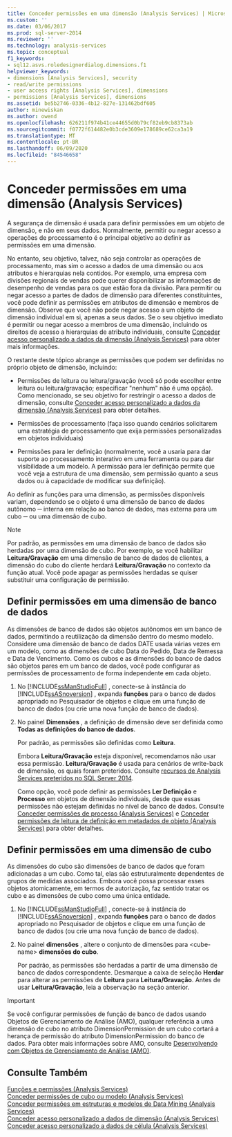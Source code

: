 ```yaml
---
title: Conceder permissões em uma dimensão (Analysis Services) | Microsoft Docs
ms.custom: ''
ms.date: 03/06/2017
ms.prod: sql-server-2014
ms.reviewer: ''
ms.technology: analysis-services
ms.topic: conceptual
f1_keywords:
- sql12.asvs.roledesignerdialog.dimensions.f1
helpviewer_keywords:
- dimensions [Analysis Services], security
- read/write permissions
- user access rights [Analysis Services], dimensions
- permissions [Analysis Services], dimensions
ms.assetid: be5b2746-0336-4b12-827e-131462bdf605
author: minewiskan
ms.author: owend
ms.openlocfilehash: 626211f974b41ce44655d0b79cf82eb9cb8373ab
ms.sourcegitcommit: f0772f614482e0b3cde3609e178689ce62ca3a19
ms.translationtype: MT
ms.contentlocale: pt-BR
ms.lasthandoff: 06/09/2020
ms.locfileid: "84546658"
---
```

# <a name="grant-permissions-on-a-dimension-analysis-services"></a>Conceder permissões em uma dimensão (Analysis Services)
  A segurança de dimensão é usada para definir permissões em um objeto de dimensão, e não em seus dados. Normalmente, permitir ou negar acesso a operações de processamento é o principal objetivo ao definir as permissões em uma dimensão.  
  
 No entanto, seu objetivo, talvez, não seja controlar as operações de processamento, mas sim o acesso a dados de uma dimensão ou aos atributos e hierarquias nela contidos. Por exemplo, uma empresa com divisões regionais de vendas pode querer disponibilizar as informações de desempenho de vendas para os que estão fora da divisão. Para permitir ou negar acesso a partes de dados de dimensão para diferentes constituintes, você pode definir as permissões em atributos de dimensão e membros de dimensão. Observe que você não pode negar acesso a um objeto de dimensão individual em si, apenas a seus dados. Se o seu objetivo imediato é permitir ou negar acesso a membros de uma dimensão, incluindo os direitos de acesso a hierarquias de atributo individuais, consulte [Conceder acesso personalizado a dados da dimensão &#40;Analysis Services&#41;](grant-custom-access-to-dimension-data-analysis-services.md) para obter mais informações.  
  
 O restante deste tópico abrange as permissões que podem ser definidas no próprio objeto de dimensão, incluindo:  
  
-   Permissões de leitura ou leitura/gravação (você só pode escolher entre leitura ou leitura/gravação; especificar "nenhum" não é uma opção). Como mencionado, se seu objetivo for restringir o acesso a dados de dimensão, consulte [Conceder acesso personalizado a dados da dimensão &#40;Analysis Services&#41;](grant-custom-access-to-dimension-data-analysis-services.md) para obter detalhes.  
  
-   Permissões de processamento (faça isso quando cenários solicitarem uma estratégia de processamento que exija permissões personalizadas em objetos individuais)  
  
-   Permissões para ler definição (normalmente, você a usaria para dar suporte ao processamento interativo em uma ferramenta ou para dar visibilidade a um modelo. A permissão para ler definição permite que você veja a estrutura de uma dimensão, sem permissão quanto a seus dados ou à capacidade de modificar sua definição).  
  
 Ao definir as funções para uma dimensão, as permissões disponíveis variam, dependendo se o objeto é uma dimensão de banco de dados autônomo ─ interna em relação ao banco de dados, mas externa para um cubo ─ ou uma dimensão de cubo.  
  
> [!NOTE]  
>  Por padrão, as permissões em uma dimensão de banco de dados são herdadas por uma dimensão de cubo. Por exemplo, se você habilitar **Leitura/Gravação** em uma dimensão de banco de dados de clientes, a dimensão do cubo do cliente herdará **Leitura/Gravação** no contexto da função atual. Você pode apagar as permissões herdadas se quiser substituir uma configuração de permissão.  
  
## <a name="set-permissions-on-a-database-dimension"></a>Definir permissões em uma dimensão de banco de dados  
 As dimensões de banco de dados são objetos autônomos em um banco de dados, permitindo a reutilização da dimensão dentro do mesmo modelo. Considere uma dimensão de banco de dados DATE usada várias vezes em um modelo, como as dimensões de cubo Data do Pedido, Data de Remessa e Data de Vencimento. Como os cubos e as dimensões do banco de dados são objetos pares em um banco de dados, você pode configurar as permissões de processamento de forma independente em cada objeto.  
  
1.  No [!INCLUDE[ssManStudioFull](../../includes/ssmanstudiofull-md.md)] , conecte-se à instância do [!INCLUDE[ssASnoversion](../../includes/ssasnoversion-md.md)] , expanda **funções** para o banco de dados apropriado no Pesquisador de objetos e clique em uma função de banco de dados (ou crie uma nova função de banco de dados).  
  
2.  No painel **Dimensões** , a definição de dimensão deve ser definida como **Todas as definições do banco de dados**.  
  
     Por padrão, as permissões são definidas como **Leitura**.  
  
     Embora **Leitura/Gravação** esteja disponível, recomendamos não usar essa permissão. **Leitura/Gravação** é usada para cenários de write-back de dimensão, os quais foram preteridos. Consulte [recursos de Analysis Services preteridos no SQL Server 2014](../deprecated-analysis-services-features-in-sql-server-2014.md).  
  
     Como opção, você pode definir as permissões **Ler Definição** e **Processo** em objetos de dimensão individuais, desde que essas permissões não estejam definidas no nível de banco de dados. Consulte [Conceder permissões de processo &#40;Analysis Services&#41;](grant-process-permissions-analysis-services.md) e [Conceder permissões de leitura de definição em metadados de objeto &#40;Analysis Services&#41;](grant-read-definition-permissions-on-object-metadata-analysis-services.md) para obter detalhes.  
  
## <a name="set-permissions-on-a-cube-dimension"></a>Definir permissões em uma dimensão de cubo  
 As dimensões do cubo são dimensões de banco de dados que foram adicionadas a um cubo. Como tal, elas são estruturalmente dependentes de grupos de medidas associados. Embora você possa processar esses objetos atomicamente, em termos de autorização, faz sentido tratar os cubo e as dimensões de cubo como uma única entidade.  
  
1.  No [!INCLUDE[ssManStudioFull](../../includes/ssmanstudiofull-md.md)] , conecte-se à instância do [!INCLUDE[ssASnoversion](../../includes/ssasnoversion-md.md)] , expanda **funções** para o banco de dados apropriado no Pesquisador de objetos e clique em uma função de banco de dados (ou crie uma nova função de banco de dados).  
  
2.  No painel **dimensões** , altere o conjunto de dimensões para \<cube-name> **dimensões do cubo**.  
  
     Por padrão, as permissões são herdadas a partir de uma dimensão de banco de dados correspondente. Desmarque a caixa de seleção **Herdar** para alterar as permissões de **Leitura** para **Leitura/Gravação**. Antes de usar **Leitura/Gravação**, leia a observação na seção anterior.  
  
> [!IMPORTANT]  
>  Se você configurar permissões de função de banco de dados usando Objetos de Gerenciamento de Análise (AMO), qualquer referência a uma dimensão de cubo no atributo DimensionPermission de um cubo cortará a herança de permissão do atributo DimensionPermission do banco de dados. Para obter mais informações sobre AMO, consulte [Desenvolvendo com Objetos de Gerenciamento de Análise &#40;AMO&#41;](https://docs.microsoft.com/bi-reference/amo/developing-with-analysis-management-objects-amo).  
  
## <a name="see-also"></a>Consulte Também  
 [Funções e permissões &#40;Analysis Services&#41;](roles-and-permissions-analysis-services.md)   
 [Conceder permissões de cubo ou modelo &#40;Analysis Services&#41;](grant-cube-or-model-permissions-analysis-services.md)   
 [Conceder permissões em estruturas e modelos de Data Mining &#40;Analysis Services&#41;](grant-permissions-on-data-mining-structures-and-models-analysis-services.md)   
 [Conceder acesso personalizado a dados de dimensão &#40;Analysis Services&#41;](grant-custom-access-to-dimension-data-analysis-services.md)   
 [Conceder acesso personalizado a dados de célula &#40;Analysis Services&#41;](grant-custom-access-to-cell-data-analysis-services.md)  
  
  
